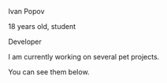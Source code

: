 Ivan Popov

18 years old, student

Developer

I am currently working on several pet projects. 

You can see them below.
